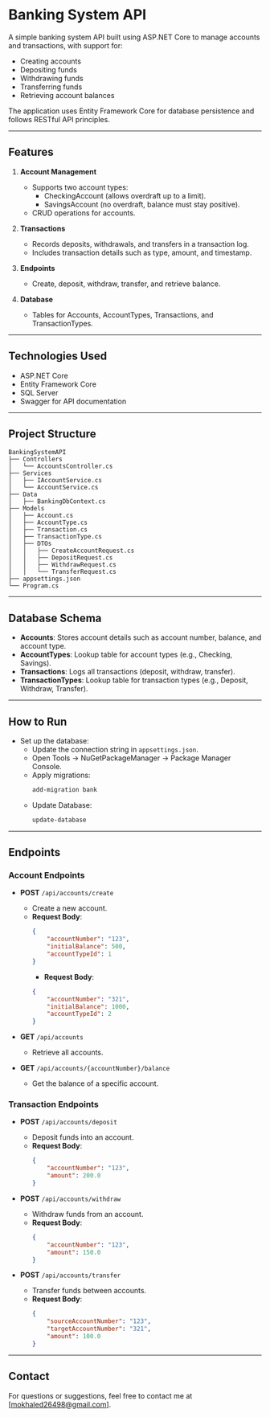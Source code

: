 # Banking System API

A simple banking system API built using ASP.NET Core to manage accounts and transactions, with support for:
- Creating accounts
- Depositing funds
- Withdrawing funds
- Transferring funds
- Retrieving account balances

The application uses Entity Framework Core for database persistence and follows RESTful API principles.

---

## Features

1. **Account Management**
   - Supports two account types:
     - CheckingAccount (allows overdraft up to a limit).
     - SavingsAccount (no overdraft, balance must stay positive).
   - CRUD operations for accounts.

2. **Transactions**
   - Records deposits, withdrawals, and transfers in a transaction log.
   - Includes transaction details such as type, amount, and timestamp.

3. **Endpoints**
   - Create, deposit, withdraw, transfer, and retrieve balance.

4. **Database**
   - Tables for Accounts, AccountTypes, Transactions, and TransactionTypes.

---

## Technologies Used
- ASP.NET Core
- Entity Framework Core
- SQL Server
- Swagger for API documentation

---

## Project Structure

```
BankingSystemAPI
├── Controllers
│   └── AccountsController.cs
├── Services
│   ├── IAccountService.cs
│   └── AccountService.cs
├── Data
│   ├── BankingDbContext.cs
├── Models
│   ├── Account.cs
│   ├── AccountType.cs
│   ├── Transaction.cs
│   ├── TransactionType.cs
│   ├── DTOs
│   │   ├── CreateAccountRequest.cs
│   │   ├── DepositRequest.cs
│   │   ├── WithdrawRequest.cs
│   │   └── TransferRequest.cs
├── appsettings.json
└── Program.cs
```

---

## Database Schema

- **Accounts**: Stores account details such as account number, balance, and account type.
- **AccountTypes**: Lookup table for account types (e.g., Checking, Savings).
- **Transactions**: Logs all transactions (deposit, withdraw, transfer).
- **TransactionTypes**: Lookup table for transaction types (e.g., Deposit, Withdraw, Transfer).

---

## How to Run

- Set up the database:
   - Update the connection string in `appsettings.json`.
   - Open Tools -> NuGetPackageManager -> Package Manager Console.
   - Apply migrations:
     ```bash
     add-migration bank
     ```
  - Update Database:
     ```bash
     update-database
     ```
---

## Endpoints

### Account Endpoints
- **POST** `/api/accounts/create`
  - Create a new account.
  - **Request Body**:
    ```json
    {
        "accountNumber": "123",
        "initialBalance": 500,
        "accountTypeId": 1
    }
    ```
    - **Request Body**:
    ```json
    {
        "accountNumber": "321",
        "initialBalance": 1000,
        "accountTypeId": 2
    }
    ```

- **GET** `/api/accounts`
  - Retrieve all accounts.

- **GET** `/api/accounts/{accountNumber}/balance`
  - Get the balance of a specific account.

### Transaction Endpoints
- **POST** `/api/accounts/deposit`
  - Deposit funds into an account.
  - **Request Body**:
    ```json
    {
        "accountNumber": "123",
        "amount": 200.0
    }
    ```

- **POST** `/api/accounts/withdraw`
  - Withdraw funds from an account.
  - **Request Body**:
    ```json
    {
        "accountNumber": "123",
        "amount": 150.0
    }
    ```

- **POST** `/api/accounts/transfer`
  - Transfer funds between accounts.
  - **Request Body**:
    ```json
    {
        "sourceAccountNumber": "123",
        "targetAccountNumber": "321",
        "amount": 100.0
    }
    ```

---

## Contact

For questions or suggestions, feel free to contact me at [mokhaled26498@gmail.com].
